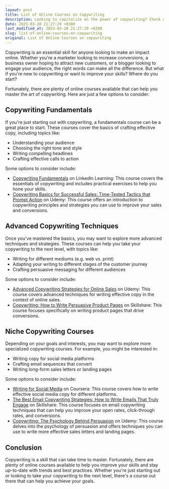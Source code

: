 ```yaml
---
layout: post
title: List of Online Courses on Copywriting
description: Looking to capitalize on the power of copywriting? Check out this list of online courses that can help you master the art of crafting compelling messages.
date: 2023-03-28 21:27:29 +0300
last_modified_at: 2023-03-28 21:27:29 +0300
slug: list-of-online-courses-on-copywriting
original: List of Online Courses on copywriting
---
```

Copywriting is an essential skill for anyone looking to make an impact online. Whether you're a marketer looking to increase conversions, a business owner hoping to attract new customers, or a blogger looking to engage your audience, the right words can make all the difference. But what if you're new to copywriting or want to improve your skills? Where do you start?

Fortunately, there are plenty of online courses available that can help you master the art of copywriting. Here are just a few options to consider:

## Copywriting Fundamentals

If you're just starting out with copywriting, a fundamentals course can be a great place to start. These courses cover the basics of crafting effective copy, including topics like:

- Understanding your audience
- Choosing the right tone and style
- Writing compelling headlines
- Crafting effective calls to action

Some options to consider include:

- [Copywriting Fundamentals](https://www.lynda.com/Copywriting-tutorials/Copywriting-Fundamentals/2816782-2.html) on LinkedIn Learning: This course covers the essentials of copywriting and includes practical exercises to help you hone your skills.
- [Copywriting Basics for Successful Sales: Time-Tested Tactics that Prompt Action](https://www.udemy.com/course/copywriting-basics-for-successful-sales/) on Udemy: This course offers an introduction to copywriting principles and strategies you can use to improve your sales and conversions.

## Advanced Copywriting Techniques

Once you've mastered the basics, you may want to explore more advanced techniques and strategies. These courses can help you take your copywriting to the next level, with topics like:

- Writing for different mediums (e.g. web vs. print)
- Adapting your writing to different stages of the customer journey
- Crafting persuasive messaging for different audiences

Some options to consider include:

- [Advanced Copywriting Strategies for Online Sales](https://www.udemy.com/course/advanced-copywriting-strategies-for-online-sales/) on Udemy: This course covers advanced techniques for writing effective copy in the context of online sales.
- [Copywriting: How to Write Persuasive Product Pages](https://www.skillshare.com/classes/Copywriting-How-to-Write-Persuasive-Product-Pages/460438357) on Skillshare: This course focuses specifically on writing product pages that drive conversions.

## Niche Copywriting Courses

Depending on your goals and interests, you may want to explore more specialized copywriting courses. For example, you might be interested in:

- Writing copy for social media platforms
- Crafting email sequences that convert
- Writing long-form sales letters or landing pages

Some options to consider include:

- [Writing for Social Media](https://www.coursera.org/learn/writing-for-social-media) on Coursera: This course covers how to write effective social media copy for different platforms.
- [The Best Email Copywriting Strategies: How to Write Emails That Truly Engage](https://www.skillshare.com/classes/The-Best-Email-Copywriting-Strategies-How-to-Write-Emails-That-Truly-Engage/165497166) on Skillshare: This course focuses on email copywriting techniques that can help you improve your open rates, click-through rates, and conversions.
- [Copywriting: The Psychology Behind Persuasion](https://www.udemy.com/course/copywriting-the-psychology-behind-persuasion) on Udemy: This course delves into the psychology of persuasion and offers techniques you can use to write more effective sales letters and landing pages.

## Conclusion

Copywriting is a skill that can take time to master. Fortunately, there are plenty of online courses available to help you improve your skills and stay up-to-date with trends and best practices. Whether you're just starting out or looking to take your copywriting to the next level, there's a course out there that can help you achieve your goals.